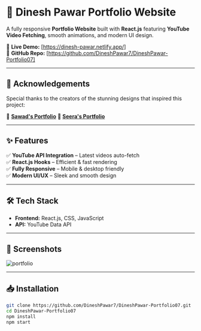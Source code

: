 # 🚀 Dinesh Pawar Portfolio Website  
A fully responsive **Portfolio Website** built with **React.js** featuring **YouTube Video Fetching**, smooth animations, and modern UI design.  

🔹 **Live Demo:** [https://dinesh-pawar.netlify.app/]  
🔹 **GitHub Repo:** [https://github.com/DineshPawar7/DineshPawar-Portfolio07]  

---

## 🙏 Acknowledgements  
Special thanks to the creators of the stunning designs that inspired this project:

🎨 **[Sawad's Portfolio](https://sawad.framer.website/)**  🎨 **[Seera's Portfolio](https://seera.framer.website/)**

---

## ✨ Features  
✅ **YouTube API Integration** – Latest videos auto-fetch  
✅ **React.js Hooks** – Efficient & fast rendering  
✅ **Fully Responsive** – Mobile & desktop friendly  
✅ **Modern UI/UX** – Sleek and smooth design  

---

## 🛠️ Tech Stack  
- **Frontend:** React.js, CSS, JavaScript  
- **API:** YouTube Data API  

---

## 📸 Screenshots  
![portfolio](https://github.com/user-attachments/assets/c78fe3a6-9f80-41eb-afba-ae951fb4690d)
  

---


## 📥 Installation  
```bash
git clone https://github.com/DineshPawar7/DineshPawar-Portfolio07.git  
cd DineshPawar-Portfolio07  
npm install  
npm start  


